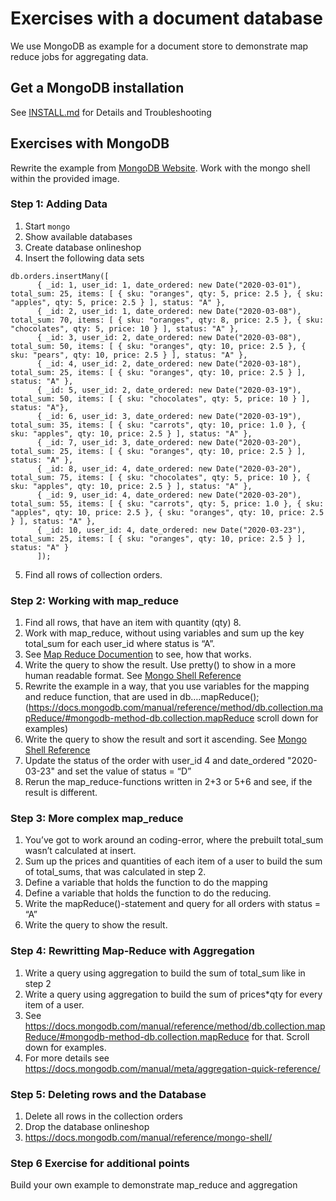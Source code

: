 # Exercises with a document database

We use MongoDB as example for a document store to demonstrate map reduce jobs for aggregating data.

## Get a MongoDB installation

See [INSTALL.md](https://github.com/Digital-Media/big_data/blob/main/document/INSTALL.md) for Details and Troubleshooting

## Exercises with MongoDB

Rewrite the example from [MongoDB Website]( https://docs.mongodb.com/manual/tutorial/map-reduce-examples/).
Work with the mongo shell within the provided image.

### Step 1: Adding Data

1. Start `mongo`
2. Show available databases
3. Create database onlineshop
4. Insert the following data sets

```
db.orders.insertMany([
      { _id: 1, user_id: 1, date_ordered: new Date("2020-03-01"), total_sum: 25, items: [ { sku: "oranges", qty: 5, price: 2.5 }, { sku: "apples", qty: 5, price: 2.5 } ], status: "A" },
      { _id: 2, user_id: 1, date_ordered: new Date("2020-03-08"), total_sum: 70, items: [ { sku: "oranges", qty: 8, price: 2.5 }, { sku: "chocolates", qty: 5, price: 10 } ], status: "A" },
      { _id: 3, user_id: 2, date_ordered: new Date("2020-03-08"), total_sum: 50, items: [ { sku: "oranges", qty: 10, price: 2.5 }, { sku: "pears", qty: 10, price: 2.5 } ], status: "A" },
      { _id: 4, user_id: 2, date_ordered: new Date("2020-03-18"), total_sum: 25, items: [ { sku: "oranges", qty: 10, price: 2.5 } ], status: "A" },
      { _id: 5, user_id: 2, date_ordered: new Date("2020-03-19"), total_sum: 50, items: [ { sku: "chocolates", qty: 5, price: 10 } ], status: "A"},
      { _id: 6, user_id: 3, date_ordered: new Date("2020-03-19"), total_sum: 35, items: [ { sku: "carrots", qty: 10, price: 1.0 }, { sku: "apples", qty: 10, price: 2.5 } ], status: "A" },
      { _id: 7, user_id: 3, date_ordered: new Date("2020-03-20"), total_sum: 25, items: [ { sku: "oranges", qty: 10, price: 2.5 } ], status: "A" },
      { _id: 8, user_id: 4, date_ordered: new Date("2020-03-20"), total_sum: 75, items: [ { sku: "chocolates", qty: 5, price: 10 }, { sku: "apples", qty: 10, price: 2.5 } ], status: "A" },
      { _id: 9, user_id: 4, date_ordered: new Date("2020-03-20"), total_sum: 55, items: [ { sku: "carrots", qty: 5, price: 1.0 }, { sku: "apples", qty: 10, price: 2.5 }, { sku: "oranges", qty: 10, price: 2.5 } ], status: "A" },
      { _id: 10, user_id: 4, date_ordered: new Date("2020-03-23"), total_sum: 25, items: [ { sku: "oranges", qty: 10, price: 2.5 } ], status: "A" }
      ]);
```

5. Find all rows of collection orders.

### Step 2: Working with map_reduce

1. Find all rows, that have an item with quantity (qty) 8.
2. Work with map_reduce, without using variables and sum up the key total_sum for each user_id where status is “A”.
3. See [Map Reduce Documention](https://docs.mongodb.com/manual/core/map-reduce/) to see, how that works.
4. Write the query to show the result. Use pretty() to show in a more human readable format. 
 See [Mongo Shell Reference](https://docs.mongodb.com/manual/reference/mongo-shell/)
5. Rewrite the example in a way, that you use variables for the mapping and reduce function, that are used in db….mapReduce(); (https://docs.mongodb.com/manual/reference/method/db.collection.mapReduce/#mongodb-method-db.collection.mapReduce scroll down for examples)
6. Write the query to show the result and sort it ascending.
 See [Mongo Shell Reference](https://docs.mongodb.com/manual/reference/mongo-shell/)
7. Update the status of the order with user_id 4 and date_ordered "2020-03-23" and set the value of status = “D”
8. Rerun the map_reduce-functions written in 2+3 or 5+6 and see, if the result is different.

### Step 3: More complex map_reduce

1. You’ve got to work around an coding-error, where the prebuilt total_sum wasn’t calculated at insert.
2. Sum up the prices and quantities of each item of a user to build the sum of total_sums, that was calculated in step 2.
3. Define a variable that holds the function to do the mapping
4. Define a variable that holds the function to do the reducing.
5. Write the mapReduce()-statement and query for all orders with status = “A”
6. Write the query to show the result.

### Step 4: Rewritting Map-Reduce with Aggregation

1. Write a query using aggregation to build the sum of total_sum like in step 2
2. Write a query using aggregation to build the sum of prices*qty for every item of a user.
3. See  https://docs.mongodb.com/manual/reference/method/db.collection.mapReduce/#mongodb-method-db.collection.mapReduce for that. Scroll down for examples.
4. For more details see https://docs.mongodb.com/manual/meta/aggregation-quick-reference/

### Step 5: Deleting rows and the Database

1. Delete all rows in the collection orders
2. Drop the database onlineshop
3. https://docs.mongodb.com/manual/reference/mongo-shell/
      
### Step 6 Exercise for additional points

Build your own example to demonstrate map_reduce and aggregation


